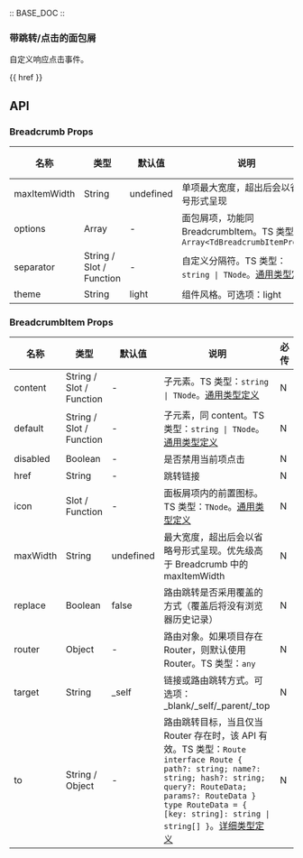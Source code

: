 :: BASE_DOC ::

### 带跳转/点击的面包屑

自定义响应点击事件。

{{ href }}

## API
### Breadcrumb Props

名称 | 类型 | 默认值 | 说明 | 必传
-- | -- | -- | -- | --
maxItemWidth | String | undefined | 单项最大宽度，超出后会以省略号形式呈现 | N
options | Array | - | 面包屑项，功能同 BreadcrumbItem。TS 类型：`Array<TdBreadcrumbItemProps>` | N
separator | String / Slot / Function | - | 自定义分隔符。TS 类型：`string \| TNode`。[通用类型定义](https://github.com/Tencent/tdesign-vue-next/blob/develop/src/common.ts) | N
theme | String | light | 组件风格。可选项：light | N

### BreadcrumbItem Props

名称 | 类型 | 默认值 | 说明 | 必传
-- | -- | -- | -- | --
content | String / Slot / Function | - | 子元素。TS 类型：`string \| TNode`。[通用类型定义](https://github.com/Tencent/tdesign-vue-next/blob/develop/src/common.ts) | N
default | String / Slot / Function | - | 子元素，同 content。TS 类型：`string \| TNode`。[通用类型定义](https://github.com/Tencent/tdesign-vue-next/blob/develop/src/common.ts) | N
disabled | Boolean | - | 是否禁用当前项点击 | N
href | String | - | 跳转链接 | N
icon | Slot / Function | - | 面板屑项内的前置图标。TS 类型：`TNode`。[通用类型定义](https://github.com/Tencent/tdesign-vue-next/blob/develop/src/common.ts) | N
maxWidth | String | undefined | 最大宽度，超出后会以省略号形式呈现。优先级高于 Breadcrumb 中的 maxItemWidth | N
replace | Boolean | false | 路由跳转是否采用覆盖的方式（覆盖后将没有浏览器历史记录） | N
router | Object | - | 路由对象。如果项目存在 Router，则默认使用 Router。TS 类型：`any` | N
target | String | _self | 链接或路由跳转方式。可选项：_blank/_self/_parent/_top | N
to | String / Object | - | 路由跳转目标，当且仅当 Router 存在时，该 API 有效。TS 类型：`Route` `interface Route { path?: string; name?: string; hash?: string; query?: RouteData; params?: RouteData }` `type RouteData = { [key: string]: string \| string[] }`。[详细类型定义](https://github.com/Tencent/tdesign-vue-next/tree/develop/src/breadcrumb/type.ts) | N
